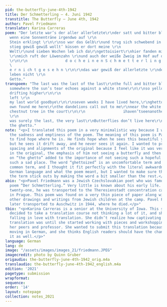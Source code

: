 ```yaml
---
pid: the-butterfly-june-4th-1942
title: Der Schmetterling — 4. Juni 1942
transtitle: The Butterfly — June 4th, 1942
author: Pavel Friedmann
translator: Karina Carreras
poem: "Der letzte war’s der aller allerletzte\r\nder satt und bitter blendend grelle\r\nvielleicht
  wenn eine Sonnenträne irgendwo auf \r\n                                                                           weißem
  Stein erklingt \r\n\r\nso war das Gelb\r\nund trug sich schwebend in die Höhe\r\ner
  stieg gewiß gewiß wollt’ küssen er dort meine \r\n                                                                                               letzte
  Welt\r\nund sieben Wochen leb ich da\r\ngettoisiert\r\nhier fanden mich die Meinen
  \r\nmich ruft der Löwenzahn \r\nund auch der weiße Zweig im Hof auf der Kastanie
  \r\n\r\n                 d o c h e i n e n S c h m e t t e r l i n g h a b i c h\r\n
  \                                                                           h i
  e r n i ch t g e s e h n \r\n\r\ndas war gewiß der allerletzte \r\ndenn Schmetterlinge
  leben nicht \r\n                                                                                                    im
  Getto."
transpoem: "The last was the last of the last\r\nthe full and bitter blinding glare\r\n\r\nmaybe
  somewhere the sun’s tear echoes against a white stone\r\n\r\nso yellow\r\nlightly
  drifting higher\r\n\r\n                                                                                                      he’s
  left \r\n                                                            surely to kiss
  my last world goodbye\r\n\r\nseven weeks I have lived here,\r\nghettoized\r\nmy
  own found me here\r\nthe dandelions call out to me\r\nnear the white branch of the
  chestnut tree in the court\r\n\r\n                 ihaven’tseenanotherbutterfly
  \r\n                                                                                       nothere\r\n\r\n\r\nthat
  was surely the last, the very last\r\nButterflies don’t live here\r\n\r\n                                                                                                    in
  the ghetto."
note: "<p>I translated this poem in a very minimalistic way because I wanted to emphasize
  the sadness and emptiness of the poem. The meaning of this poem is Pavel trying
  to find hope where he is. He finds hope when he sees this beautiful yellow butterfly
  but he sees it drift away, and he never sees it again. I wanted to preserve the
  spacing and alignments of the original because I feel like it was very important
  in the original, the emphasis of him not seeing a butterfly and then the indents
  on “the ghetto” added to the importance of not seeing such a hopeful creature in
  such a sad place. The word “ghettoized” is an uncomfortable term and not a very
  common term, and I thought it fit perfectly with the literal awkwardness of the
  German language and what the poem meant, but I wanted to make sure the readers understood
  the term stick outs by making the word a bit smaller than the rest.</p>"
abio: "<p>Pavel Friedmann was a Jewish Czechslovakian poet who was famous for his
  poem “Der Schmetterling.” Very little is known about his early life. When he was
  twenty-one, he was transported to the Theresienstadt concentration camp located
  in Prague. This poem was found on a very thin piece of paper along with a lot of
  other drawings and writings from Jewish children at the camp. Pavel Friedmann was
  later transported to Auschwitz in 1944, where he died.</p>"
tbio: "<p>Karina Carreras is a senior at the University of Iowa. This semester, she
  decided to take a translation course not thinking a lot of it, and she ended up
  falling in love with translation. She didn’t realize how captivating the art of
  translation was until she started working with pieces and workshopping them with
  her peers and professor. She wanted to submit this translation because it was so
  moving in German, and she thinks English readers should have the chance to read
  it as well.</p>"
language: German
lang: de
image: "/assets/images/images_21/friedmann.JPEG"
imagecredit: photo by Quinn Gruber
origaudio: the-butterfly-june-4th-1942_orig.m4a
translaudio: the-butterfly-june-4th-1942_english.m4a
edition: '2021'
pagetype: submission
wrapformat:
sequence:
order: '14'
layout: notepage
collection: notes_2021
---
```

